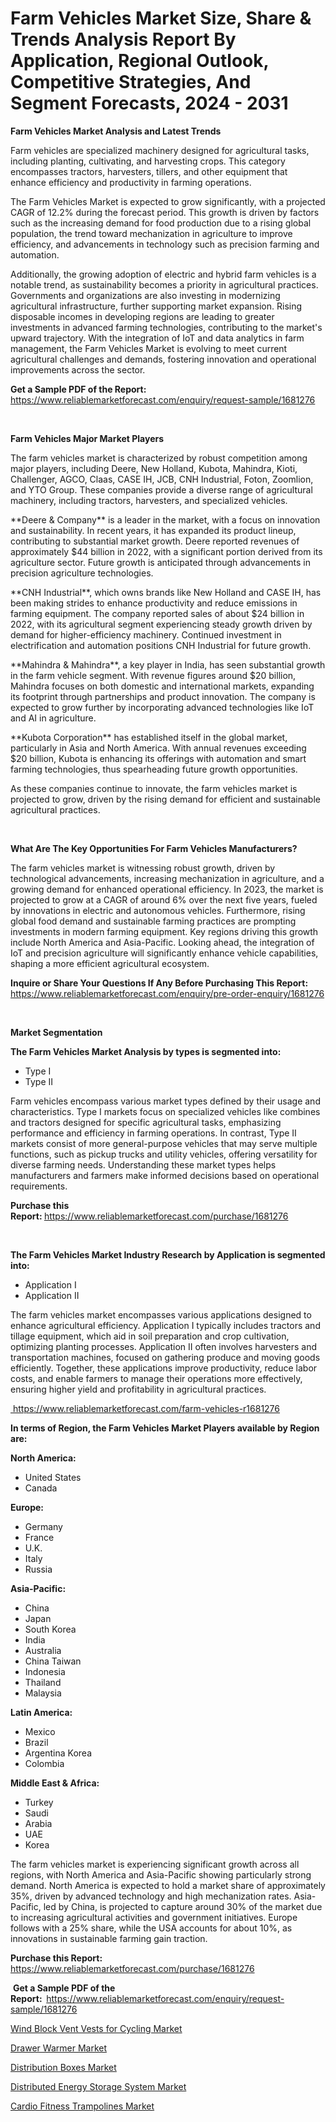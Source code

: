 <p><h1>Farm Vehicles Market Size, Share & Trends Analysis Report By Application, Regional Outlook, Competitive Strategies, And Segment Forecasts, 2024 - 2031</h1></p><p><strong>Farm Vehicles Market Analysis and Latest Trends</strong></p>
<p><p>Farm vehicles are specialized machinery designed for agricultural tasks, including planting, cultivating, and harvesting crops. This category encompasses tractors, harvesters, tillers, and other equipment that enhance efficiency and productivity in farming operations. </p><p>The Farm Vehicles Market is expected to grow significantly, with a projected CAGR of 12.2% during the forecast period. This growth is driven by factors such as the increasing demand for food production due to a rising global population, the trend toward mechanization in agriculture to improve efficiency, and advancements in technology such as precision farming and automation. </p><p>Additionally, the growing adoption of electric and hybrid farm vehicles is a notable trend, as sustainability becomes a priority in agricultural practices. Governments and organizations are also investing in modernizing agricultural infrastructure, further supporting market expansion. Rising disposable incomes in developing regions are leading to greater investments in advanced farming technologies, contributing to the market's upward trajectory. With the integration of IoT and data analytics in farm management, the Farm Vehicles Market is evolving to meet current agricultural challenges and demands, fostering innovation and operational improvements across the sector.</p></p>
<p><strong>Get a Sample PDF of the Report:&nbsp;</strong> <a href="https://www.reliablemarketforecast.com/enquiry/request-sample/1681276?utm_campaign=1097&utm_medium=2&utm_source=Github&utm_content=ia&utm_term=16122024&utm_id=farm-vehicles">https://www.reliablemarketforecast.com/enquiry/request-sample/1681276</a></p>
<p>&nbsp;</p>
<p><strong>Farm Vehicles Major Market Players</strong></p>
<p><p>The farm vehicles market is characterized by robust competition among major players, including Deere, New Holland, Kubota, Mahindra, Kioti, Challenger, AGCO, Claas, CASE IH, JCB, CNH Industrial, Foton, Zoomlion, and YTO Group. These companies provide a diverse range of agricultural machinery, including tractors, harvesters, and specialized vehicles.</p><p>**Deere & Company** is a leader in the market, with a focus on innovation and sustainability. In recent years, it has expanded its product lineup, contributing to substantial market growth. Deere reported revenues of approximately $44 billion in 2022, with a significant portion derived from its agriculture sector. Future growth is anticipated through advancements in precision agriculture technologies.</p><p>**CNH Industrial**, which owns brands like New Holland and CASE IH, has been making strides to enhance productivity and reduce emissions in farming equipment. The company reported sales of about $24 billion in 2022, with its agricultural segment experiencing steady growth driven by demand for higher-efficiency machinery. Continued investment in electrification and automation positions CNH Industrial for future growth.</p><p>**Mahindra & Mahindra**, a key player in India, has seen substantial growth in the farm vehicle segment. With revenue figures around $20 billion, Mahindra focuses on both domestic and international markets, expanding its footprint through partnerships and product innovation. The company is expected to grow further by incorporating advanced technologies like IoT and AI in agriculture.</p><p>**Kubota Corporation** has established itself in the global market, particularly in Asia and North America. With annual revenues exceeding $20 billion, Kubota is enhancing its offerings with automation and smart farming technologies, thus spearheading future growth opportunities.</p><p>As these companies continue to innovate, the farm vehicles market is projected to grow, driven by the rising demand for efficient and sustainable agricultural practices.</p></p>
<p>&nbsp;</p>
<p><strong>What Are The Key Opportunities For Farm Vehicles Manufacturers?</strong></p>
<p><p>The farm vehicles market is witnessing robust growth, driven by technological advancements, increasing mechanization in agriculture, and a growing demand for enhanced operational efficiency. In 2023, the market is projected to grow at a CAGR of around 6% over the next five years, fueled by innovations in electric and autonomous vehicles. Furthermore, rising global food demand and sustainable farming practices are prompting investments in modern farming equipment. Key regions driving this growth include North America and Asia-Pacific. Looking ahead, the integration of IoT and precision agriculture will significantly enhance vehicle capabilities, shaping a more efficient agricultural ecosystem.</p></p>
<p><strong>Inquire or Share Your Questions If Any Before Purchasing This Report:</strong> <a href="https://www.reliablemarketforecast.com/enquiry/pre-order-enquiry/1681276?utm_campaign=1097&utm_medium=2&utm_source=Github&utm_content=ia&utm_term=16122024&utm_id=farm-vehicles">https://www.reliablemarketforecast.com/enquiry/pre-order-enquiry/1681276</a></p>
<p>&nbsp;</p>
<p><strong>Market Segmentation</strong></p>
<p><strong>The Farm Vehicles Market Analysis by types is segmented into:</strong></p>
<p><ul><li>Type I</li><li>Type II</li></ul></p>
<p><p>Farm vehicles encompass various market types defined by their usage and characteristics. Type I markets focus on specialized vehicles like combines and tractors designed for specific agricultural tasks, emphasizing performance and efficiency in farming operations. In contrast, Type II markets consist of more general-purpose vehicles that may serve multiple functions, such as pickup trucks and utility vehicles, offering versatility for diverse farming needs. Understanding these market types helps manufacturers and farmers make informed decisions based on operational requirements.</p></p>
<p><strong>Purchase this Report:&nbsp;</strong><a href="https://www.reliablemarketforecast.com/purchase/1681276?utm_campaign=1097&utm_medium=2&utm_source=Github&utm_content=ia&utm_term=16122024&utm_id=farm-vehicles">https://www.reliablemarketforecast.com/purchase/1681276</a></p>
<p>&nbsp;</p>
<p><strong>The Farm Vehicles Market Industry Research by Application is segmented into:</strong></p>
<p><ul><li>Application I</li><li>Application II</li></ul></p>
<p><p>The farm vehicles market encompasses various applications designed to enhance agricultural efficiency. Application I typically includes tractors and tillage equipment, which aid in soil preparation and crop cultivation, optimizing planting processes. Application II often involves harvesters and transportation machines, focused on gathering produce and moving goods efficiently. Together, these applications improve productivity, reduce labor costs, and enable farmers to manage their operations more effectively, ensuring higher yield and profitability in agricultural practices.</p></p>
<p><a href="https://www.reliablemarketforecast.com/farm-vehicles-r1681276?utm_campaign=1097&utm_medium=2&utm_source=Github&utm_content=ia&utm_term=16122024&utm_id=farm-vehicles">&nbsp;https://www.reliablemarketforecast.com/farm-vehicles-r1681276</a></p>
<p><strong>In terms of Region, the Farm Vehicles Market Players available by Region are:</strong></p>
<p>
    <p> <strong> North America: </strong>
        <ul>
            <li>United States</li>
            <li>Canada</li>
        </ul>
        </p> 
    <p> <strong> Europe: </strong>
        <ul>
            <li>Germany</li>
            <li>France</li>
            <li>U.K.</li>
            <li>Italy</li>
            <li>Russia</li>
        </ul>
        </p> 
    <p> <strong> Asia-Pacific: </strong>
        <ul>
            <li>China</li>
            <li>Japan</li>
            <li>South Korea</li>
            <li>India</li>
            <li>Australia</li>
            <li>China Taiwan</li>
            <li>Indonesia</li>
            <li>Thailand</li>
            <li>Malaysia</li>
        </ul>
        </p> 
    <p> <strong> Latin America: </strong>
        <ul>
            <li>Mexico</li>
            <li>Brazil</li>
            <li>Argentina Korea</li>
            <li>Colombia</li>
        </ul>
        </p> 
    <p> <strong> Middle East & Africa: </strong>
        <ul>
            <li>Turkey</li>
            <li>Saudi</li>
            <li>Arabia</li>
            <li>UAE</li>
            <li>Korea</li>
        </ul>
    </p>
    </p>
<p><p>The farm vehicles market is experiencing significant growth across all regions, with North America and Asia-Pacific showing particularly strong demand. North America is expected to hold a market share of approximately 35%, driven by advanced technology and high mechanization rates. Asia-Pacific, led by China, is projected to capture around 30% of the market due to increasing agricultural activities and government initiatives. Europe follows with a 25% share, while the USA accounts for about 10%, as innovations in sustainable farming gain traction.</p></p>
<p><strong>Purchase this Report: </strong><a href="https://www.reliablemarketforecast.com/purchase/1681276?utm_campaign=1097&utm_medium=2&utm_source=Github&utm_content=ia&utm_term=16122024&utm_id=farm-vehicles">https://www.reliablemarketforecast.com/purchase/1681276</a></p>
<p>&nbsp;<strong>Get a Sample PDF of the Report:&nbsp;&nbsp;</strong><a href="https://www.reliablemarketforecast.com/enquiry/request-sample/1681276?utm_campaign=1097&utm_medium=2&utm_source=Github&utm_content=ia&utm_term=16122024&utm_id=farm-vehicles">https://www.reliablemarketforecast.com/enquiry/request-sample/1681276</a></p>
<p><strong></strong></p>
<p><p><a href="https://github.com/darenph8er/Market-Research-Report-List-1/blob/main/wind-block-vent-vests-for-cycling-market.md?utm_campaign=1097&utm_medium=2&utm_source=Github&utm_content=ia&utm_term=16122024&utm_id=farm-vehicles">Wind Block Vent Vests for Cycling Market</a></p><p><a href="https://www.linkedin.com/pulse/drawer-warmer-market-forecast-key-factors-boosting-99-rblbe?utm_campaign=1097&utm_medium=2&utm_source=Github&utm_content=ia&utm_term=16122024&utm_id=farm-vehicles">Drawer Warmer Market</a></p><p><a href="https://www.linkedin.com/pulse/distribution-boxes-market-share-size-2024-2031-detailed-tq9ce?utm_campaign=1097&utm_medium=2&utm_source=Github&utm_content=ia&utm_term=16122024&utm_id=farm-vehicles">Distribution Boxes Market</a></p><p><a href="https://www.linkedin.com/pulse/distributed-energy-storage-system-market-state-revenue-1r3bf?utm_campaign=1097&utm_medium=2&utm_source=Github&utm_content=ia&utm_term=16122024&utm_id=farm-vehicles">Distributed Energy Storage System Market</a></p><p><a href="https://github.com/ElviraLeka1962/Market-Research-Report-List-1/blob/main/cardio-fitness-trampolines-market.md?utm_campaign=1097&utm_medium=2&utm_source=Github&utm_content=ia&utm_term=16122024&utm_id=farm-vehicles">Cardio Fitness Trampolines Market</a></p></p>